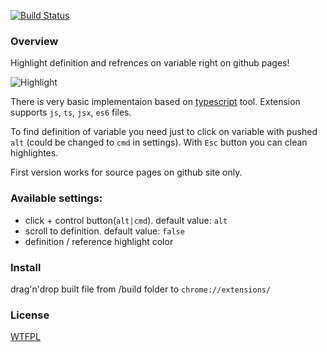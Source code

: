 [![Build Status](https://travis-ci.org/restrry/octo-ref.svg?branch=master)](https://travis-ci.org/restrry/octo-ref)

### Overview
Highlight definition and refrences on variable right on github pages!

![Highlight](http://q00.imgup.net/step0034f.gif)

There is very basic implementaion based on [typescript](https://github.com/Microsoft/TypeScript) tool.
Extension supports `js`, `ts`, `jsx`, `es6` files.

To find definition of variable you need just to click on variable with pushed `alt`
(could be changed to `cmd` in settings). With `Esc` button you can clean highlightes.

First version works for source pages on github site only.

### Available settings:
- click + control button(`alt|cmd`). default value: `alt`
- scroll to definition. default value: `false`
- definition / reference highlight color

### Install
drag'n'drop built file from /build folder to `chrome://extensions/`

### License
[WTFPL](http://www.wtfpl.net/wp-content/uploads/2012/12/wtfpl-strip.jpg)
